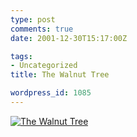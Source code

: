 ```yaml
---
type: post
comments: true
date: 2001-12-30T15:17:00Z

tags:
- Uncategorized
title: The Walnut Tree

wordpress_id: 1085
---
```


[![The Walnut Tree](images/walnut_tree.jpg)](images/walnut_tree.jpg)
